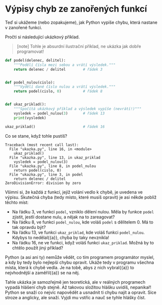 # Výpisy chyb ze zanořených funkcí

Teď si ukážeme (nebo zopakujeme), jak Python vypíše chybu, která
nastane v zanořené funkci.

Pročti si následující ukázkový příklad.

> [note]
> Tohle je absurdní ilustrační příklad, ne ukázka jak dobře programovat!

<!-- XXX: automatic line numbers? -->

```python
def podel(delenec, delitel):
    """Podělí čísla mezi sebou a vrátí výsledek."""
    return delenec / delitel        # řádek 3


def podel_nulou(cislo):
    """Vydělí dané číslo nulou a vrátí výsledek."""
    return podel(cislo, 0)          # řádek 8


def ukaz_priklad():
    """Spočítá ukázkový příklad a výsledek vypíše (nevrátí!)"""
    vysledek = podel_nulou(3)       # řádek 13
    print(vysledek)

ukaz_priklad()                      # řádek 16
```

Co se stane, když tohle pustíš?

```pycon
Traceback (most recent call last):
  File "ukazka.py", line 16, in <module>
    ukaz_priklad()
  File "ukazka.py", line 13, in ukaz_priklad
    vysledek = podel_nulou(3)
  File "ukazka.py", line 8, in podel_nulou
    return podel(cislo, 0)
  File "ukazka.py", line 3, in podel
    return delenec / delitel
ZeroDivisionError: division by zero
```

Všimni si, že každá z funkcí, jejíž volání vedlo k chybě, je uvedena ve výpisu.
Skutečná chyba (tedy místo, které musíš opravit) je asi někde poblíž těchto
míst:

- Na řádku 3, ve funkci `podel`, vzniklo dělení nulou.
  Měla by funkce `podel` zjistit, jestli dostane nulu, a nějak na to
  zareagovat?
- Na řádku 8, ve funkci `podel_nulou`, kde voláš `podel` s dělitelem 0.
  Má to tak opravdu být?
- Na řádku 13, ve funkci `ukaz_priklad`, kde voláš funkci `podel_nulou`.
  Kdybys to nedělal{{a}}, chyba by taky nevznikla!
- Na řádku 16, ne ve funkci, když voláš funkci `ukaz_priklad`.
  Možná by to chtělo použít jiný příklad?

Python (a asi ani ty) nemůže vědět, co tím programem programátor myslel,
a kdy by tedy bylo nejlepší chybu opravit.
Ukáže tedy v programu všechna místa, která k chybě vedla.
Je na tobě, abys z nich vybral{{a}} to nejvhodnější a zaměřil{{a}} se na něj.

Tahle ukázka je samozřejmě jen teoretická, ale v reálných programech vypadá
hlášení chyb stejně.
Až takovou složitou hlášku uvidíš, nepanikař!
Python se snaží co nejvíc napovědět a usnadnit ti chybu najít a opravit.
Sice stroze a anglicky, ale snaží.
Vyjdi mu vstříc a nauč se tyhle hlášky číst.

